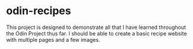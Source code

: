 # odin-recipes

This project is designed to demonstrate all that I have learned throughout the Odin Project thus far.
I should be able to create a basic recipe website with multiple pages and a few images.